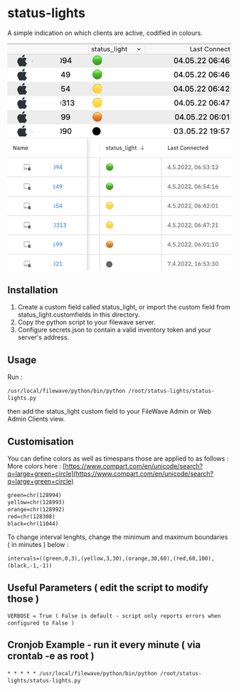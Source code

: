 # status-lights

A simple indication on which clients are active, codified in colours.  

![preview](./status-lights-fwadmin.png)
![preview](./status-lights-webadmin.png)


## Installation 

  1. Create a custom field called status\_light, or import the custom field from status\_light.customfields in this directory. 
  2. Copy the python script to your filewave server.
  3. Configure secrets.json to contain a valid inventory token and your server's address. 

## Usage
Run :

    /usr/local/filewave/python/bin/python /root/status-lights/status-lights.py
    
then add the status_light custom field to your FileWave Admin or Web Admin Clients view.

## Customisation

You can define colors as well as timespans those are applied to as follows :
More colors here : [https://www.compart.com/en/unicode/search?q=large+green+circle](https://www.compart.com/en/unicode/search?q=large+green+circle)

    green=chr(128994)
    yellow=chr(128993)
    orange=chr(128992)
    red=chr(128308)
    black=chr(11044)
    
    
To change interval lenghts, change the minimum and maximum boundaries ( in minutes ) below :

    intervals=((green,0,3),(yellow,3,30),(orange,30,60),(red,60,180),(black,-1,-1))


## Useful Parameters ( edit the script to modify those )

    VERBOSE = True ( False is default - script only reports errors when configured to False )

## Cronjob Example - run it every minute ( via crontab -e as root )

    * * * * * /usr/local/filewave/python/bin/python /root/status-lights/status-lights.py
